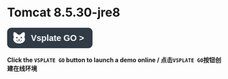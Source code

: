 # Tomcat 8.5.30-jre8

<a href="https://www.vsplate.com/?docker-compose=https://github.com/vsplate/dcenvs/tomcat/8.5.30-jre8"><img alt="VSPLATE GO" src="https://raw.githubusercontent.com/vsplate/images/master/vsgo_btn.png" width="200px"></a>

**Click the `VSPLATE GO` button to launch a demo online / 点击`VSPLATE GO`按钮创建在线环境**